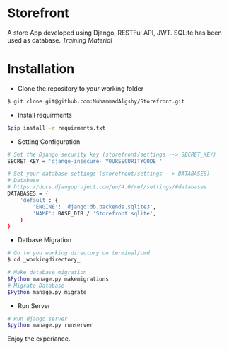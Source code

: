# Storefront
A store App developed using Django, RESTFul API, JWT.
SQLite has been used as database.
_Training Material_

# Installation
- Clone the repository to your working folder
```bash
$ git clone git@github.com:MuhammadAlgshy/Storefront.git
```
- Install requirments 
```bash
$pip install -r requirments.txt
```
- Setting Configuration
```bash
# Set the Django security key (storefront/settings --> SECRET_KEY)
SECRET_KEY = 'django-insecure-_YOURSECURITYCODE_'
```
```bash
# Set your database settings (storefront/settings --> DATABASES)
# Database
# https://docs.djangoproject.com/en/4.0/ref/settings/#databases
DATABASES = {
    'default': {
        'ENGINE': 'django.db.backends.sqlite3',
        'NAME': BASE_DIR / 'Storefront.sqlite',
    }
}
```
- Datbase Migration
```bash
# Go to you working directory on terminal/cmd
$ cd _workingdirectory_
```
```bash
# Make database migration 
$Python manage.py makemigrations
# Migrate Database
$Python manage.py migrate
```
- Run Server
```bash
# Run django server
$python manage.py runserver
```
Enjoy the experiance.

